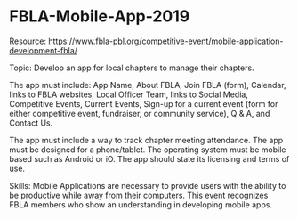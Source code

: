 # FBLA-Mobile-App-2019
Resource: https://www.fbla-pbl.org/competitive-event/mobile-application-development-fbla/

Topic: Develop an app for local chapters to manage their chapters.

The app must include: App Name, About FBLA, Join FBLA (form), Calendar, links to FBLA websites, Local Officer Team, links to Social Media, Competitive Events, Current Events, Sign-up for a current event (form for either competitive event, fundraiser, or community service), Q & A, and Contact Us.
  
  The app must include a way to track chapter meeting attendance.
  The app must be designed for a phone/tablet.
  The operating system must be mobile based such as Android or iO.
  The app should state its licensing and terms of use.

Skills: Mobile Applications are necessary to provide users with the ability to be productive while away from their computers. This event recognizes FBLA members who show an understanding in developing mobile apps.
